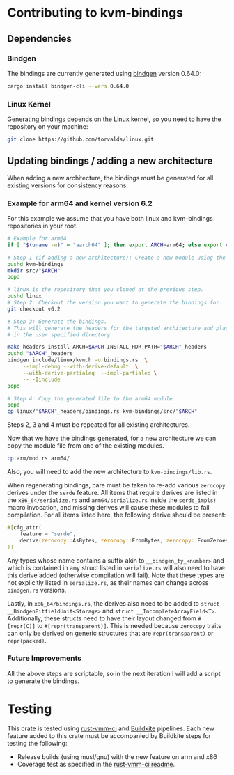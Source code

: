 # Contributing to kvm-bindings

## Dependencies

### Bindgen
The bindings are currently generated using
[bindgen](https://crates.io/crates/bindgen) version 0.64.0:
```bash
cargo install bindgen-cli --vers 0.64.0
```

### Linux Kernel
Generating bindings depends on the Linux kernel, so you need to have the
repository on your machine:

```bash
git clone https://github.com/torvalds/linux.git
```

## Updating bindings / adding a new architecture

When adding a new architecture, the bindings must be generated for all existing
versions for consistency reasons.

### Example for arm64 and kernel version 6.2

For this example we assume that you have both linux and kvm-bindings
repositories in your root.

```bash
# Example for arm64
if [ "$(uname -m)" = "aarch64" ]; then export ARCH=arm64; else export ARCH=$(uname -m); fi

# Step 1 (if adding a new architecture): Create a new module using the name of the architecture in src/
pushd kvm-bindings
mkdir src/"$ARCH"
popd

# linux is the repository that you cloned at the previous step.
pushd linux
# Step 2: Checkout the version you want to generate the bindings for.
git checkout v6.2

# Step 3: Generate the bindings.
# This will generate the headers for the targeted architecture and place them
# in the user specified directory

make headers_install ARCH=$ARCH INSTALL_HDR_PATH="$ARCH"_headers
pushd "$ARCH"_headers
bindgen include/linux/kvm.h -o bindings.rs  \
     --impl-debug --with-derive-default  \
     --with-derive-partialeq  --impl-partialeq \
     -- -Iinclude
popd

# Step 4: Copy the generated file to the arm64 module.
popd
cp linux/"$ARCH"_headers/bindings.rs kvm-bindings/src/"$ARCH"

```

Steps 2, 3 and 4 must be repeated for all existing architectures.

Now that we have the bindings generated, for a new architecture we can copy the
module file from one of the existing modules.

```bash
cp arm/mod.rs arm64/
```

Also, you will need to add the new architecture to `kvm-bindings/lib.rs`.

When regenerating bindings, care must be taken to re-add various `zerocopy`
derives under the `serde` feature. All items that require derives are
listed in the `x86_64/serialize.rs` and `arm64/serialize.rs` inside the
`serde_impls!` macro invocation, and missing derives will cause these
modules to fail compilation. For all items listed here, the following
derive should be present:

```rs
#[cfg_attr(
    feature = "serde",
    derive(zerocopy::AsBytes, zerocopy::FromBytes, zerocopy::FromZeroes)
)]
```

Any types whose name contains a suffix akin to `__bindgen_ty_<number>` and
which is contained in any struct listed in `serialize.rs` will also need
to have this derive added (otherwise compilation will fail). Note that
these types are not explicitly listed in `serialize.rs`, as their names
can change across `bindgen.rs` versions.

Lastly, in `x86_64/bindings.rs`, the derives also need to be added to
`struct __BindgenBitfieldUnit<Storage>` and `struct __IncompleteArrayField<T>`.
Additionally, these structs need to have their layout changed from `#[repr(C)]`
to `#[repr(transparent)]`. This is needed because `zerocopy` traits can only be
derived on generic structures that are `repr(transparent)` or `repr(packed)`.

### Future Improvements
All the above steps are scriptable, so in the next iteration I will add a
script to generate the bindings.

# Testing

This crate is tested using
[rust-vmm-ci](https://github.com/rust-vmm/rust-vmm-ci) and
[Buildkite](https://buildkite.com/) pipelines. Each new feature added to this crate must be
accompanied by Buildkite steps for testing the following:
- Release builds (using musl/gnu) with the new feature on arm and x86
- Coverage test as specified in the
[rust-vmm-ci readme](https://github.com/rust-vmm/rust-vmm-ci#getting-started-with-rust-vmm-ci).
